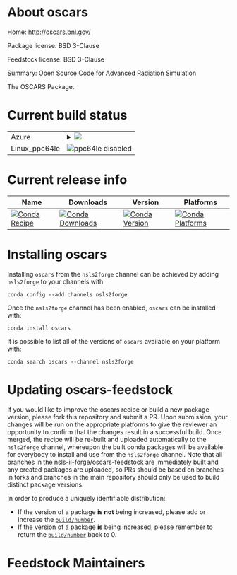 About oscars
============

Home: http://oscars.bnl.gov/

Package license: BSD 3-Clause

Feedstock license: BSD 3-Clause

Summary: Open Source Code for Advanced Radiation Simulation

The OSCARS Package.

Current build status
====================


<table>
    
  <tr>
    <td>Azure</td>
    <td>
      <details>
        <summary>
          <a href="https://dev.azure.com/nsls2forge/nsls2forge/_build/latest?definitionId=57&branchName=master">
            <img src="https://dev.azure.com/nsls2forge/nsls2forge/_apis/build/status/oscars-feedstock?branchName=master">
          </a>
        </summary>
        <table>
          <thead><tr><th>Variant</th><th>Status</th></tr></thead>
          <tbody><tr>
              <td>linux_python3.6</td>
              <td>
                <a href="https://dev.azure.com/nsls2forge/nsls2forge/_build/latest?definitionId=57&branchName=master">
                  <img src="https://dev.azure.com/nsls2forge/nsls2forge/_apis/build/status/oscars-feedstock?branchName=master&jobName=linux&configuration=linux_python3.6" alt="variant">
                </a>
              </td>
            </tr><tr>
              <td>linux_python3.7</td>
              <td>
                <a href="https://dev.azure.com/nsls2forge/nsls2forge/_build/latest?definitionId=57&branchName=master">
                  <img src="https://dev.azure.com/nsls2forge/nsls2forge/_apis/build/status/oscars-feedstock?branchName=master&jobName=linux&configuration=linux_python3.7" alt="variant">
                </a>
              </td>
            </tr><tr>
              <td>osx_python3.6</td>
              <td>
                <a href="https://dev.azure.com/nsls2forge/nsls2forge/_build/latest?definitionId=57&branchName=master">
                  <img src="https://dev.azure.com/nsls2forge/nsls2forge/_apis/build/status/oscars-feedstock?branchName=master&jobName=osx&configuration=osx_python3.6" alt="variant">
                </a>
              </td>
            </tr><tr>
              <td>osx_python3.7</td>
              <td>
                <a href="https://dev.azure.com/nsls2forge/nsls2forge/_build/latest?definitionId=57&branchName=master">
                  <img src="https://dev.azure.com/nsls2forge/nsls2forge/_apis/build/status/oscars-feedstock?branchName=master&jobName=osx&configuration=osx_python3.7" alt="variant">
                </a>
              </td>
            </tr><tr>
              <td>win_python3.6</td>
              <td>
                <a href="https://dev.azure.com/nsls2forge/nsls2forge/_build/latest?definitionId=57&branchName=master">
                  <img src="https://dev.azure.com/nsls2forge/nsls2forge/_apis/build/status/oscars-feedstock?branchName=master&jobName=win&configuration=win_python3.6" alt="variant">
                </a>
              </td>
            </tr><tr>
              <td>win_python3.7</td>
              <td>
                <a href="https://dev.azure.com/nsls2forge/nsls2forge/_build/latest?definitionId=57&branchName=master">
                  <img src="https://dev.azure.com/nsls2forge/nsls2forge/_apis/build/status/oscars-feedstock?branchName=master&jobName=win&configuration=win_python3.7" alt="variant">
                </a>
              </td>
            </tr>
          </tbody>
        </table>
      </details>
    </td>
  </tr>
  <tr>
    <td>Linux_ppc64le</td>
    <td>
      <img src="https://img.shields.io/badge/ppc64le-disabled-lightgrey.svg" alt="ppc64le disabled">
    </td>
  </tr>
</table>

Current release info
====================

| Name | Downloads | Version | Platforms |
| --- | --- | --- | --- |
| [![Conda Recipe](https://img.shields.io/badge/recipe-oscars-green.svg)](https://anaconda.org/nsls2forge/oscars) | [![Conda Downloads](https://img.shields.io/conda/dn/nsls2forge/oscars.svg)](https://anaconda.org/nsls2forge/oscars) | [![Conda Version](https://img.shields.io/conda/vn/nsls2forge/oscars.svg)](https://anaconda.org/nsls2forge/oscars) | [![Conda Platforms](https://img.shields.io/conda/pn/nsls2forge/oscars.svg)](https://anaconda.org/nsls2forge/oscars) |

Installing oscars
=================

Installing `oscars` from the `nsls2forge` channel can be achieved by adding `nsls2forge` to your channels with:

```
conda config --add channels nsls2forge
```

Once the `nsls2forge` channel has been enabled, `oscars` can be installed with:

```
conda install oscars
```

It is possible to list all of the versions of `oscars` available on your platform with:

```
conda search oscars --channel nsls2forge
```




Updating oscars-feedstock
=========================

If you would like to improve the oscars recipe or build a new
package version, please fork this repository and submit a PR. Upon submission,
your changes will be run on the appropriate platforms to give the reviewer an
opportunity to confirm that the changes result in a successful build. Once
merged, the recipe will be re-built and uploaded automatically to the
`nsls2forge` channel, whereupon the built conda packages will be available for
everybody to install and use from the `nsls2forge` channel.
Note that all branches in the nsls-ii-forge/oscars-feedstock are
immediately built and any created packages are uploaded, so PRs should be based
on branches in forks and branches in the main repository should only be used to
build distinct package versions.

In order to produce a uniquely identifiable distribution:
 * If the version of a package **is not** being increased, please add or increase
   the [``build/number``](https://conda.io/docs/user-guide/tasks/build-packages/define-metadata.html#build-number-and-string).
 * If the version of a package **is** being increased, please remember to return
   the [``build/number``](https://conda.io/docs/user-guide/tasks/build-packages/define-metadata.html#build-number-and-string)
   back to 0.

Feedstock Maintainers
=====================


